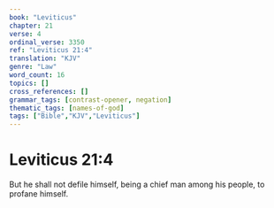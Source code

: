 ```yaml
---
book: "Leviticus"
chapter: 21
verse: 4
ordinal_verse: 3350
ref: "Leviticus 21:4"
translation: "KJV"
genre: "Law"
word_count: 16
topics: []
cross_references: []
grammar_tags: [contrast-opener, negation]
thematic_tags: [names-of-god]
tags: ["Bible","KJV","Leviticus"]
---
```


# Leviticus 21:4

But he shall not defile himself, being a chief man among his people, to profane himself.
